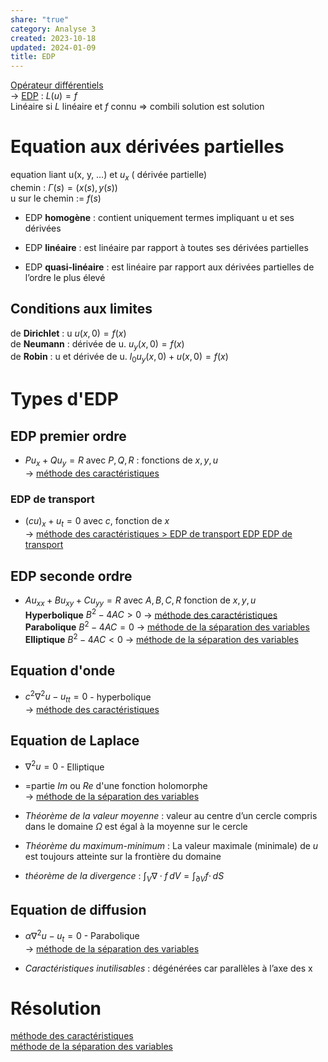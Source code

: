 ```yaml
---  
share: "true"  
category: Analyse 3  
created: 2023-10-18  
updated: 2024-01-09  
title: EDP  
---  
```

  
[Opérateur différentiels](Op%C3%A9rateur%20diff%C3%A9rentiels.md)  
→ [EDP](EDP.md) : $L(u)=f$  
Linéaire si $L$ linéaire et $f$ connu => combili solution est solution  
  
# Equation aux dérivées partielles  
equation liant u(x, y, …) et $u_x$ ( dérivée partielle)  
chemin : $\Gamma(s)=(x(s),y(s))$  
u sur le chemin := $f(s)$  
  
  
- EDP **homogène** : contient uniquement termes impliquant u et ses dérivées  
  
- EDP **linéaire** : est linéaire par rapport à toutes ses dérivées partielles    
  
- EDP **quasi-linéaire** : est linéaire par rapport aux dérivées partielles de l’ordre le plus élevé  
## Conditions aux limites  
de **Dirichlet** : u               $u(x,0)=f(x)$  
de **Neumann** :  dérivée de u.   $u_y(x,0)=f(x)$  
de **Robin** :  u et dérivée de u.  $l_{0}u_y(x,0)+u(x,0)=f(x)$  
# Types d'EDP  
## EDP premier ordre  
  
- $Pu_x+Qu_y=R$ avec $P, Q, R$ : fonctions de $x, y, u$  
→ [méthode des caractéristiques](m%C3%A9thode%20des%20caract%C3%A9ristiques.md)  
### EDP de transport  
  
- $(cu)_{x}+u_{t}= 0$ avec $c$, fonction de $x$  
→ [méthode des caractéristiques > EDP de transport EDP EDP de transport](m%C3%A9thode%20des%20caract%C3%A9ristiques.md#edp-de-transport-edp-edp-de-transport)  
## EDP seconde ordre  
  
- $Au_{xx}+Bu_{xy}+Cu_{yy}=R$ avec $A, B, C, R$ fonction de $x,y,u$   
**Hyperbolique** $B^{2}-4AC>0$ → [méthode des caractéristiques](m%C3%A9thode%20des%20caract%C3%A9ristiques.md)  
**Parabolique** $B^{2}-4AC=0$ → [méthode de la séparation des variables](m%C3%A9thode%20de%20la%20s%C3%A9paration%20des%20variables.md)  
**Elliptique** $B^{2}-4AC<0$ → [méthode de la séparation des variables](m%C3%A9thode%20de%20la%20s%C3%A9paration%20des%20variables.md)  
## Equation d'onde  
  
- $c^{2}\nabla^{2}u-u_{tt}=0$ - hyperbolique  
→ [méthode des caractéristiques](m%C3%A9thode%20des%20caract%C3%A9ristiques.md)  
## Equation de Laplace  
  
- ${}\nabla^{2}u=0$ - Elliptique  
  
- =partie $Im$ ou $Re$ d'une fonction holomorphe   
→ [méthode de la séparation des variables](m%C3%A9thode%20de%20la%20s%C3%A9paration%20des%20variables.md)  
  
- *Théorème de la valeur moyenne* : valeur au centre d’un cercle compris dans le domaine $\Omega$ est égal à la moyenne sur le cercle  
  
- *Théorème du maximum-minimum* : La valeur maximale (minimale) de $u$ est toujours atteinte sur la frontière du domaine  
  
- *théorème de la divergence* : $\int _{V}\nabla\cdot f \, dV=\int _{\partial V}f \cdot\, dS$  
## Equation de diffusion  
  
- ${}\alpha \nabla^{2}u-u_{t}=0$ - Parabolique  
→ [méthode de la séparation des variables](m%C3%A9thode%20de%20la%20s%C3%A9paration%20des%20variables.md)  
  
- *Caractéristiques inutilisables* : dégénérées car parallèles à l’axe des x  
# Résolution  
[méthode des caractéristiques](m%C3%A9thode%20des%20caract%C3%A9ristiques.md)  
[méthode de la séparation des variables](m%C3%A9thode%20de%20la%20s%C3%A9paration%20des%20variables.md)  
